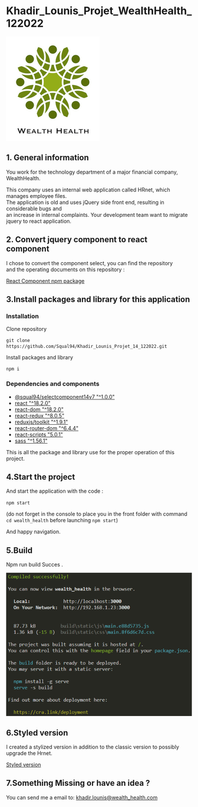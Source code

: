 # Khadir_Lounis_Projet_WealthHealth_122022

![](./wealth_health/src/Assets/img/wealthHealth.png)

## 1. General information

You work for the technology department of a major financial company, WealthHealth.

This company uses an internal web application called HRnet, which manages employee files.  
The application is old and uses jQuery side front end, resulting in considerable bugs and  
an increase in internal complaints.
Your development team want to migrate jquery to react application.

## 2. Convert jquery component to react component

I chose to convert the component select, you can find the repository  
and the operating documents on this repository :

[React Component npm package](https://github.com/Squal94/Khadir_Lounis_Projet_14_122022_LibrarySelectv2.git)

## 3.Install packages and library for this application

### Installation

Clone repository

```
git clone https://github.com/Squal94/Khadir_Lounis_Projet_14_122022.git
```

Install packages and library

```
npm i
```

### Dependencies and components

- [@squal94/selectcomponent14v7 "^1.0.0"](https://github.com/Squal94/Khadir_Lounis_Projet_14_122022_LibrarySelectv2.git)
- [react "^18.2.0"](https://github.com/facebook/react/blob/main/CHANGELOG.md#1820-june-14-2022)
- [react-dom "^18.2.0"](https://github.com/facebook/react)
- [react-redux "^8.0.5"](https://github.com/reduxjs/react-redux)
- [reduxjs/toolkit "^1.9.1"](https://github.com/reduxjs/redux-toolkit)
- [react-router-dom "^6.4.4"](https://github.com/remix-run/react-router)
- [react-scripts "5.0.1"](https://github.com/facebook/create-react-app)
- [sass "^1.56.1"](https://github.com/sass/dart-sass)

This is all the package and library use for the proper operation of this project.

## 4.Start the project

And start the application with the code :

`npm start`

(do not forget in the console to place you in the front folder with command
`cd wealth_health` before launching `npm start`)

And happy navigation.

## 5.Build

Npm run build Succes .

![](./wealth_health/src/Assets/img/CompiledSucess.png)

## 6.Styled version

I created a stylized version in addition to the classic version to possibly upgrade the Hrnet.

[Styled version](https://github.com/Squal94/Khadir_Lounis_Projet_14_122022_styled.git)

## 7.Something Missing or have an idea ?

You can send me a email to: khadir.lounis@wealth_health.com
